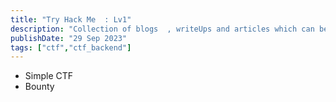 ```yaml
---
title: "Try Hack Me  : Lv1"
description: "Collection of blogs  , writeUps and articles which can be really usefull"
publishDate: "29 Sep 2023"
tags: ["ctf","ctf_backend"]
---
```


- Simple CTF
- Bounty 